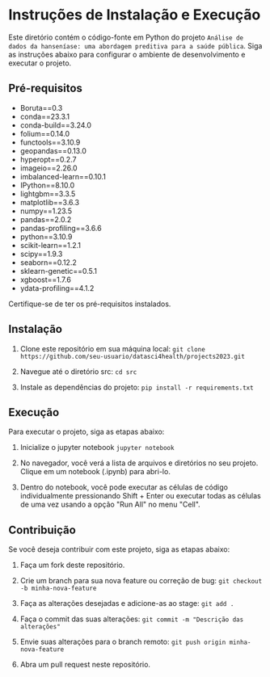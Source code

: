 # Instruções de Instalação e Execução

Este diretório contém o código-fonte em Python do projeto `Análise de dados da hanseníase: uma abordagem preditiva para a saúde pública`. Siga as instruções abaixo para configurar o ambiente de desenvolvimento e executar o projeto.

## Pré-requisitos

- Boruta==0.3
- conda==23.3.1
- conda-build==3.24.0
- folium==0.14.0
- functools==3.10.9
- geopandas==0.13.0
- hyperopt==0.2.7
- imageio==2.26.0
- imbalanced-learn==0.10.1
- IPython==8.10.0
- lightgbm==3.3.5
- matplotlib==3.6.3
- numpy==1.23.5
- pandas==2.0.2
- pandas-profiling==3.6.6
- python==3.10.9
- scikit-learn==1.2.1
- scipy==1.9.3
- seaborn==0.12.2
- sklearn-genetic==0.5.1
- xgboost==1.7.6
- ydata-profiling==4.1.2

Certifique-se de ter os pré-requisitos instalados.

## Instalação

1. Clone este repositório em sua máquina local:
   `git clone https://github.com/seu-usuario/datasci4health/projects2023.git`

2. Navegue até o diretório src:
    `cd src`

3. Instale as dependências do projeto:
    `pip install -r requirements.txt`


## Execução
Para executar o projeto, siga as etapas abaixo:

1. Inicialize o jupyter notebook
    `jupyter notebook`

2. No navegador, você verá a lista de arquivos e diretórios no seu projeto. Clique em um notebook (.ipynb) para abri-lo.

3. Dentro do notebook, você pode executar as células de código individualmente pressionando Shift + Enter ou executar todas as células de uma vez usando a opção "Run All" no menu "Cell".


## Contribuição
Se você deseja contribuir com este projeto, siga as etapas abaixo:

1. Faça um fork deste repositório.

2. Crie um branch para sua nova feature ou correção de bug:
    `git checkout -b minha-nova-feature`

3. Faça as alterações desejadas e adicione-as ao stage:
    `git add .`

4. Faça o commit das suas alterações:
    `git commit -m "Descrição das alterações"`

5. Envie suas alterações para o branch remoto:
    `git push origin minha-nova-feature`

6. Abra um pull request neste repositório.